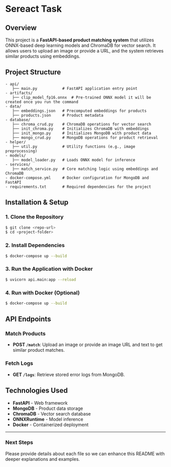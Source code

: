 # Sereact Task

## Overview
This project is a **FastAPI-based product matching system** that utilizes ONNX-based deep learning models and ChromaDB for vector search. It allows users to upload an image or provide a URL, and the system retrieves similar products using embeddings.

## Project Structure

```
- api/
   ├── main.py           # FastAPI application entry point
- artifacts/
   ├── clip_model_fp16.onnx  # Pre-trained ONNX model it will be created once you run the command
- data/
   ├── embeddings.json   # Precomputed embeddings for products
   ├── products.json     # Product metadata
- database/
   ├── chroma_crud.py    # ChromaDB operations for vector search
   ├── init_chroma.py    # Initializes ChromaDB with embeddings
   ├── init_mongo.py     # Initializes MongoDB with product data
   ├── mongo_crud.py     # MongoDB operations for product retrieval
- helper/
   ├── util.py           # Utility functions (e.g., image preprocessing)
- models/
   ├── model_loader.py   # Loads ONNX model for inference
- services/
   ├── match_service.py  # Core matching logic using embeddings and ChromaDB
- docker-compose.yml     # Docker configuration for MongoDB and FastAPI
- requirements.txt       # Required dependencies for the project
```

## Installation & Setup

### **1. Clone the Repository**
```sh
$ git clone <repo-url>
$ cd <project-folder>
```

### **2. Install Dependencies**
```sh
$ docker-compose up --build
```

### **3. Run the Application with Docker**
```sh
$ uvicorn api.main:app --reload
```

### **4. Run with Docker (Optional)**
```sh
$ docker-compose up --build
```

## API Endpoints

### **Match Products**
- **POST `/match`**: Upload an image or provide an image URL and text to get similar product matches.

### **Fetch Logs**
- **GET `/logs`**: Retrieve stored error logs from MongoDB.

## Technologies Used
- **FastAPI** - Web framework
- **MongoDB** - Product data storage
- **ChromaDB** - Vector search database
- **ONNXRuntime** - Model inference
- **Docker** - Containerized deployment

---

### Next Steps
Please provide details about each file so we can enhance this README with deeper explanations and examples.

